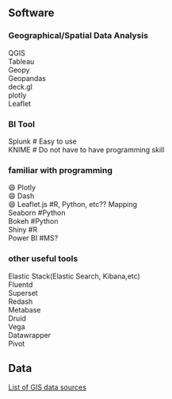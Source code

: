 ## Software
### Geographical/Spatial Data Analysis
QGIS  
Tableau  
Geopy  
Geopandas  
deck.gl  
plotly  
Leaflet  

### BI Tool
Splunk  # Easy to use  
KNIME # Do not have to have programming skill

### familiar with programming
:smile: Plotly  
:smile: Dash  
:smile: Leaflet.js  #R, Python, etc?? Mapping  
Seaborn #Python  
Bokeh #Python  
Shiny #R  
Power BI  #MS?  


### other useful tools
Elastic Stack(Elastic Search, Kibana,etc)  
Fluentd  
Superset  
Redash  
Metabase  
Druid  
Vega  
Datawrapper  
Pivot  


## Data
[List of GIS data sources](https://en.wikipedia.org/wiki/List_of_GIS_data_sources)
